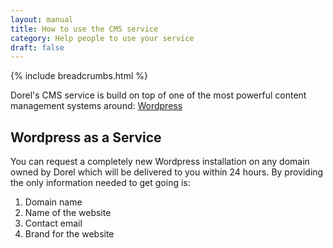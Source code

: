```yaml
---
layout: manual
title: How to use the CMS service
category: Help people to use your service
draft: false
---
```


{% include breadcrumbs.html %}

Dorel's CMS service is build on top of one of the most powerful content management systems around: [Wordpress](https://en.wikipedia.org/wiki/WordPress)

## Wordpress as a Service

You can request a completely new Wordpress installation on any domain owned by Dorel which will be delivered to you within 24 hours. By providing the only information needed to get going is:

1. Domain name
2. Name of the website
3. Contact email
4. Brand for the website